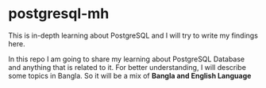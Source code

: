 # postgresql-mh
This is in-depth learning about PostgreSQL and I will try to write my findings here.

In this repo I am going to share my learning about PostgreSQL Database and anything that is related to it. For better understanding, I will describe some topics in Bangla. So it will be a mix of __Bangla and English Language__

